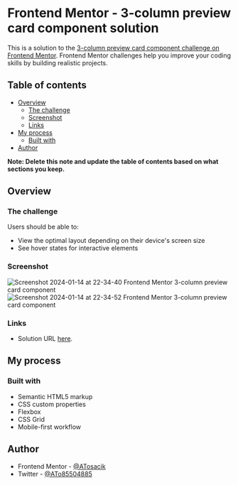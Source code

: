 # Frontend Mentor - 3-column preview card component solution

This is a solution to the [3-column preview card component challenge on Frontend Mentor](https://www.frontendmentor.io/challenges/3column-preview-card-component-pH92eAR2-). Frontend Mentor challenges help you improve your coding skills by building realistic projects.

## Table of contents

- [Overview](#overview)
  - [The challenge](#the-challenge)
  - [Screenshot](#screenshot)
  - [Links](#links)
- [My process](#my-process)
  - [Built with](#built-with)
- [Author](#author)

**Note: Delete this note and update the table of contents based on what sections you keep.**

## Overview

### The challenge

Users should be able to:

- View the optimal layout depending on their device's screen size
- See hover states for interactive elements

### Screenshot

![Screenshot 2024-01-14 at 22-34-40 Frontend Mentor 3-column preview card component](https://github.com/ATosacik/3-column-preview-card-component-main-frontend-mentor/assets/111382391/3d9d28f4-7356-49a7-bdc1-adf8d570fe75)
![Screenshot 2024-01-14 at 22-34-52 Frontend Mentor 3-column preview card component](https://github.com/ATosacik/3-column-preview-card-component-main-frontend-mentor/assets/111382391/244a40b6-1d72-48ee-8e92-da20190c2282)

### Links

- Solution URL [here](https://your-solution-url.com).

## My process

### Built with

- Semantic HTML5 markup
- CSS custom properties
- Flexbox
- CSS Grid
- Mobile-first workflow

## Author

- Frontend Mentor - [@ATosacik](https://www.frontendmentor.io/profile/ATosacik)
- Twitter - [@ATo85504885](https://twitter.com/ATo85504885)
